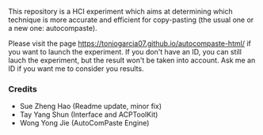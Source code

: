 This repository is a HCI experiment which aims at determining which technique is more accurate and efficient for copy-pasting (the usual one or a new one: autocompaste).

Please visit the page https://toniogarcia07.github.io/autocompaste-html/ if you want to launch the experiment. If you don't have an ID, you can still lauch the experiment, but the result won't be taken into account.
Ask me an ID if you want me to consider you results.

### Credits

- Sue Zheng Hao (Readme update, minor fix)
- Tay Yang Shun (Interface and ACPToolKit)
- Wong Yong Jie (AutoComPaste Engine)
